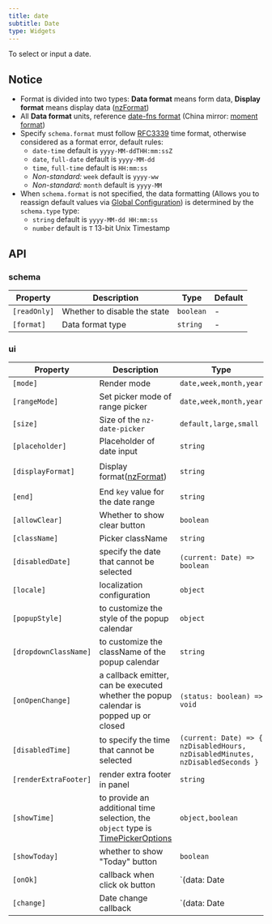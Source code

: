 ```yaml
---
title: date
subtitle: Date
type: Widgets
---
```


To select or input a date.

## Notice

- Format is divided into two types: **Data format** means form data, **Display format** means display data ([nzFormat](https://ng.ant.design/components/date-picker/en#api))
- All **Data format** units, reference [date-fns format](https://date-fns.org/v1.29.0/docs/format) (China mirror: [moment format](http://Momentjs.cn/docs/#/displaying/format/))
- Specify `schema.format` must follow [RFC3339](https://tools.ietf.org/html/rfc3339#section-5.6) time format, otherwise considered as a format error, default rules:
  - `date-time` default is `yyyy-MM-ddTHH:mm:ssZ`
  - `date`, `full-date` default is `yyyy-MM-dd`
  - `time`, `full-time` default is `HH:mm:ss`
  - *Non-standard:* `week` default is `yyyy-ww`
  - *Non-standard:* `month` default is `yyyy-MM`
- When `schema.format` is not specified, the data formatting (Allows you to reassign default values via [Global Configuration](/docs/global-config)) is determined by the `schema.type` type:
  - `string` default is `yyyy-MM-dd HH:mm:ss`
  - `number` default is `T` 13-bit Unix Timestamp

## API

### schema

| Property | Description | Type | Default |
|----------|-------------|------|---------|
| `[readOnly]` | Whether to disable the state | `boolean` | - |
| `[format]` | Data format type | `string` | - |

### ui

| Property | Description | Type | Default |
|----------|-------------|------|---------|
| `[mode]` | Render mode | `date,week,month,year` | `date` |
| `[rangeMode]` | Set picker mode of range picker | `date,week,month,year` | `date` |
| `[size]` | Size of the `nz-date-picker` | `default,large,small` | - |
| `[placeholder]` | Placeholder of date input | `string` | - |
| `[displayFormat]` | Display format([nzFormat](https://ng.ant.design/components/date-picker/en#api)) | `string` | `yyyy-MM-dd HH:mm:ss` |
| `[end]` | End `key` value for the date range | `string` | - |
| `[allowClear]` | Whether to show clear button | `boolean` | `true` |
| `[className]` | Picker className | `string` | - |
| `[disabledDate]` | specify the date that cannot be selected | `(current: Date) => boolean` | - |
| `[locale]` | localization configuration | `object` | - |
| `[popupStyle]` | to customize the style of the popup calendar | `object` | - |
| `[dropdownClassName]` | to customize the className of the popup calendar | `string` | - |
| `[onOpenChange]` | a callback emitter, can be executed whether the popup calendar is popped up or closed | `(status: boolean) => void` | - |
| `[disabledTime]` | to specify the time that cannot be selected | `(current: Date) => { nzDisabledHours, nzDisabledMinutes, nzDisabledSeconds }` | - |
| `[renderExtraFooter]` | render extra footer in panel | `string` | - |
| `[showTime]` | to provide an additional time selection, the `object` type is [TimePickerOptions](https://ng.ant.design/components/time-picker/en#api) | `object,boolean` | `true` |
| `[showToday]` | whether to show "Today" button | `boolean` | `true` |
| `[onOk]` | callback when click ok button | `(data: Date | Date[]) => void` | - |
| `[change]` | Date change callback | `(data: Date | Date[]) => void` | - |
